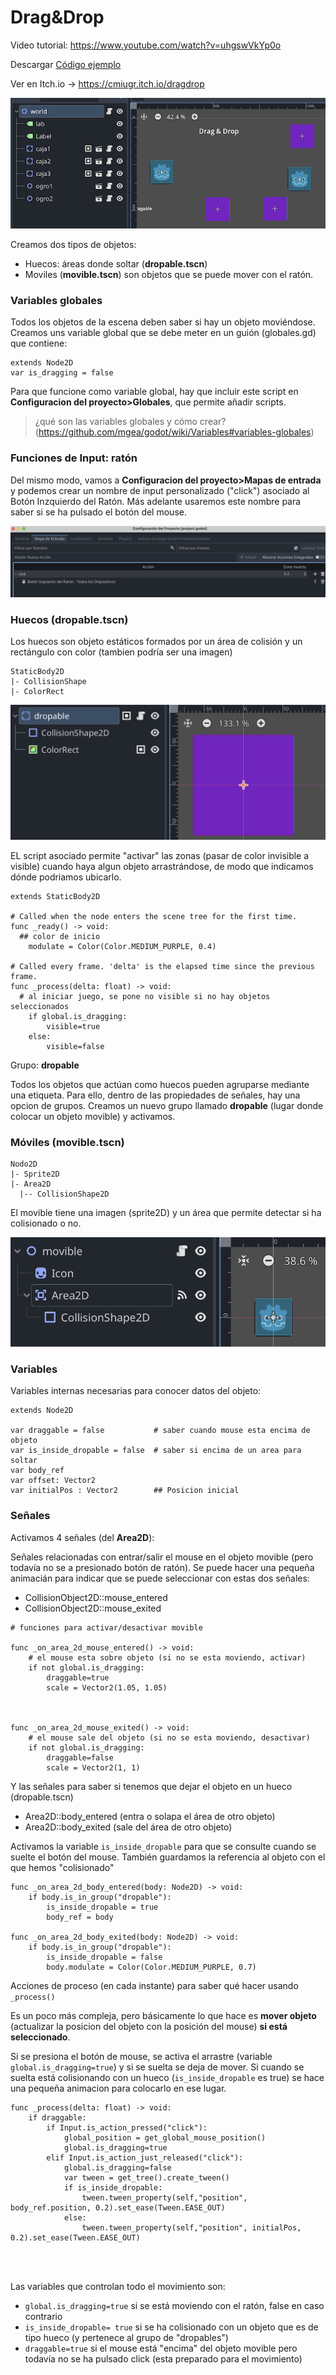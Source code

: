 # Drag&Drop 

Video tutorial: https://www.youtube.com/watch?v=uhgswVkYp0o

Descargar [Código ejemplo](dragdrop.zip)

Ver en Itch.io -> https://cmiugr.itch.io/dragdrop

![Drag&Drop](dragdrop.png)


Creamos dos tipos de objetos: 

- Huecos: áreas donde soltar  (**dropable.tscn**)
- Moviles (**movible.tscn**) son objetos que se puede mover con el ratón. 



### Variables globales 

Todos los objetos de la escena deben saber si hay un objeto moviéndose. Creamos uns variable global que se debe meter en un guión (globales.gd) que contiene: 

```
extends Node2D
var is_dragging = false
```

Para que funcione como variable global, hay que incluir este script en **Configuracion del proyecto>Globales**, que permite añadir scripts.


> ¿qué son las variables globales y cómo crear? (https://github.com/mgea/godot/wiki/Variables#variables-globales) 


### Funciones de Input: ratón 

Del mismo modo, vamos a **Configuracion del proyecto>Mapas de entrada** y podemos crear un nombre de input personalizado ("click") asociado al Botón Inzquierdo del Ratón. Más adelante usaremos este nombre para saber si se ha pulsado el botón del mouse.

![inputs](drag_inputs.png)


### Huecos (dropable.tscn)

Los huecos son  objeto estáticos formados por un área de colisión y un rectángulo con color (tambien podría ser una imagen)

```
StaticBody2D
|- CollisionShape
|- ColorRect 
```

![Inputs](drag_dropable.png)

EL script asociado permite "activar" las zonas (pasar de color invisible a visible) cuando haya algun objeto arrastrándose, de modo que indicamos dónde podriamos ubicarlo. 



```
extends StaticBody2D

# Called when the node enters the scene tree for the first time.
func _ready() -> void:
  ## color de inicio
	modulate = Color(Color.MEDIUM_PURPLE, 0.4)

# Called every frame. 'delta' is the elapsed time since the previous frame.
func _process(delta: float) -> void:
  # al iniciar juego, se pone no visible si no hay objetos seleccionados
	if global.is_dragging:
		visible=true
	else:
		visible=false

```

Grupo: **dropable**

Todos los objetos que actúan como huecos pueden agruparse mediante una etiqueta. Para ello, dentro de las propiedades de señales, hay una opcion de grupos. Creamos un nuevo grupo llamado **dropable** (lugar donde colocar un objeto movible) y activamos.  



### Móviles (movible.tscn)



```
Nodo2D
|- Sprite2D
|- Area2D
  |-- CollisionShape2D
```

El movible tiene una imagen (sprite2D) y un área que permite detectar si ha colisionado o no. 

![Inputs](drag_movible.png)


### Variables

Variables internas necesarias para conocer datos del objeto: 

```
extends Node2D

var draggable = false           # saber cuando mouse esta encima de objeto
var is_inside_dropable = false  # saber si encima de un area para soltar
var body_ref
var offset: Vector2
var initialPos : Vector2        ## Posicion inicial
```



### Señales 

Activamos 4 señales (del **Area2D**): 

Señales relacionadas con entrar/salir el mouse en el objeto movible (pero todavía no se a presionado botón de ratón). Se puede hacer una pequeña animacián para indicar que se puede seleccionar con estas dos señales: 

* CollisionObject2D::mouse_entered
* CollisionObject2D::mouse_exited

```
# funciones para activar/desactivar movible

func _on_area_2d_mouse_entered() -> void:
	# el mouse esta sobre objeto (si no se esta moviendo, activar)
	if not global.is_dragging:
		draggable=true
		scale = Vector2(1.05, 1.05) 



func _on_area_2d_mouse_exited() -> void:
	# el mouse sale del objeto (si no se esta moviendo, desactivar)
	if not global.is_dragging:
		draggable=false
		scale = Vector2(1, 1) 

```



Y las señales para saber si tenemos que dejar el objeto en un hueco (dropable.tscn)

* Area2D::body_entered          (entra o solapa el área de otro objeto)
* Area2D::body_exited             (sale del área de otro objeto)

Activamos la variable ``is_inside_dropable`` para que se consulte cuando se suelte el botón del mouse. También guardamos la referencia al objeto con el que hemos "colisionado"

```
func _on_area_2d_body_entered(body: Node2D) -> void:
	if body.is_in_group("dropable"):
		is_inside_dropable = true
		body_ref = body
	
func _on_area_2d_body_exited(body: Node2D) -> void:
	if body.is_in_group("dropable"):
		is_inside_dropable = false
		body.modulate = Color(Color.MEDIUM_PURPLE, 0.7)

```



Acciones de proceso (en cada instante) para saber qué hacer usando ``_process()``

Es un poco más compleja, pero básicamente lo que hace es  **mover objeto** (actualizar la posicion del objeto con la posición del mouse) **si está seleccionado**. 

Si se presiona el botón de mouse, se activa el arrastre (variable ``global.is_dragging=true``)  y si se suelta se deja de mover. Si cuando se suelta está colisionando con un hueco (``is_inside_dropable`` es true) se hace una pequeña animacion para colocarlo en ese lugar. 



```
func _process(delta: float) -> void:
	if draggable:
		if Input.is_action_pressed("click"):
			global_position = get_global_mouse_position()
			global.is_dragging=true
		elif Input.is_action_just_released("click"):
			global.is_dragging=false
			var tween = get_tree().create_tween()
			if is_inside_dropable:
				tween.tween_property(self,"position", body_ref.position, 0.2).set_ease(Tween.EASE_OUT)		
			else:
				tween.tween_property(self,"position", initialPos, 0.2).set_ease(Tween.EASE_OUT)		
				



```



Las variables que controlan todo el movimiento son: 

* ``global.is_dragging=true``   si se está moviendo con el ratón, false en caso contrario
* ``is_inside_dropable= true`` si se ha colisionado con un objeto que es de tipo hueco (y pertenece al grupo de "dropables")
* ``draggable=true`` si el mouse está "encima" del objeto movible pero todavía no se ha pulsado click (esta preparado para el movimiento)

 





